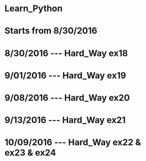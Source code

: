 # Learn_Python
# Starts from 8/30/2016

# 8/30/2016 --- Hard_Way ex18
# 9/01/2016 --- Hard_Way ex19
# 9/08/2016 --- Hard_Way ex20
# 9/13/2016 --- Hard_Way ex21
# 10/09/2016 --- Hard_Way ex22 & ex23 & ex24
